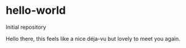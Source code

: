 # hello-world
Initial repository

Hello there, this feels like a nice déja-vu but lovely to meet you again. 
